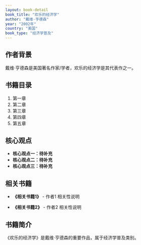 ```yaml
---
layout: book-detail
book_title: "欢乐的经济学"
author: "戴维·亨德森"
year: "2002年"
country: "美国"
book_type: "经济学普及"
---
```


## 作者背景

戴维·亨德森是美国著名作家/学者，欢乐的经济学是其代表作之一。

## 书籍目录

1. 第一章
2. 第二章
3. 第三章
4. 第四章
5. 第五章

## 核心观点

- **核心观点一：待补充**
- **核心观点二：待补充**
- **核心观点三：待补充**

## 相关书籍

- **《相关书籍1》** - 作者1
  相关性说明

- **《相关书籍2》** - 作者2
  相关性说明


## 书籍简介

《欢乐的经济学》是戴维·亨德森的重要作品，属于经济学普及类别。
